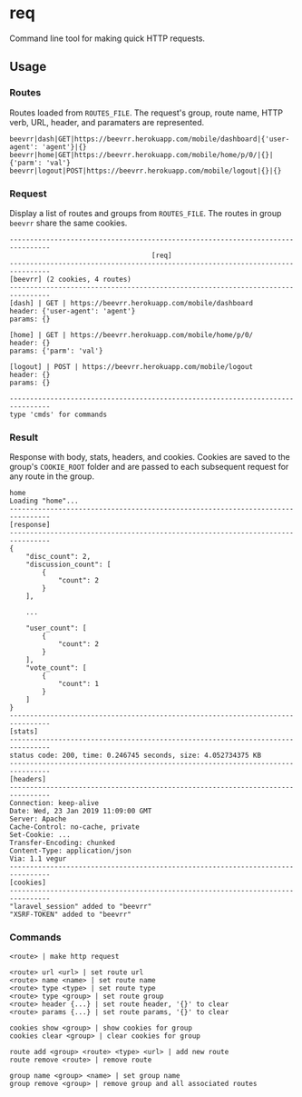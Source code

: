 # req
Command line tool for making quick HTTP requests.
## Usage
### Routes
Routes loaded from `ROUTES_FILE`. The request's group, route name, HTTP verb, URL, header, and paramaters are represented.
```
beevrr|dash|GET|https://beevrr.herokuapp.com/mobile/dashboard|{'user-agent': 'agent'}|{}
beevrr|home|GET|https://beevrr.herokuapp.com/mobile/home/p/0/|{}|{'parm': 'val'}
beevrr|logout|POST|https://beevrr.herokuapp.com/mobile/logout|{}|{}
```
### Request
Display a list of routes and groups from `ROUTES_FILE`. The routes in group `beevrr` share the same cookies.
```
--------------------------------------------------------------------------------
                                   [req]
--------------------------------------------------------------------------------
[beevrr] (2 cookies, 4 routes)
--------------------------------------------------------------------------------
[dash] | GET | https://beevrr.herokuapp.com/mobile/dashboard
header: {'user-agent': 'agent'}
params: {}

[home] | GET | https://beevrr.herokuapp.com/mobile/home/p/0/
header: {}
params: {'parm': 'val'}

[logout] | POST | https://beevrr.herokuapp.com/mobile/logout
header: {}
params: {}

--------------------------------------------------------------------------------
type 'cmds' for commands

```
### Result
Response with body, stats, headers, and cookies. Cookies are saved to the group's `COOKIE_ROOT` folder and are passed to each subsequent request for any route in the group.
```
home
Loading "home"...
--------------------------------------------------------------------------------
[response]
--------------------------------------------------------------------------------
{
    "disc_count": 2,
    "discussion_count": [
        {
            "count": 2
        }
    ],

    ...

    "user_count": [
        {
            "count": 2
        }
    ],
    "vote_count": [
        {
            "count": 1
        }
    ]
}
--------------------------------------------------------------------------------
[stats]
--------------------------------------------------------------------------------
status code: 200, time: 0.246745 seconds, size: 4.052734375 KB
--------------------------------------------------------------------------------
[headers]
--------------------------------------------------------------------------------
Connection: keep-alive
Date: Wed, 23 Jan 2019 11:09:00 GMT
Server: Apache
Cache-Control: no-cache, private
Set-Cookie: ...
Transfer-Encoding: chunked
Content-Type: application/json
Via: 1.1 vegur
--------------------------------------------------------------------------------
[cookies]
--------------------------------------------------------------------------------
"laravel_session" added to "beevrr"
"XSRF-TOKEN" added to "beevrr"
```
### Commands
```
<route> | make http request

<route> url <url> | set route url
<route> name <name> | set route name
<route> type <type> | set route type
<route> type <group> | set route group
<route> header {...} | set route header, '{}' to clear
<route> params {...} | set route params, '{}' to clear

cookies show <group> | show cookies for group
cookies clear <group> | clear cookies for group

route add <group> <route> <type> <url> | add new route
route remove <route> | remove route

group name <group> <name> | set group name
group remove <group> | remove group and all associated routes
```
